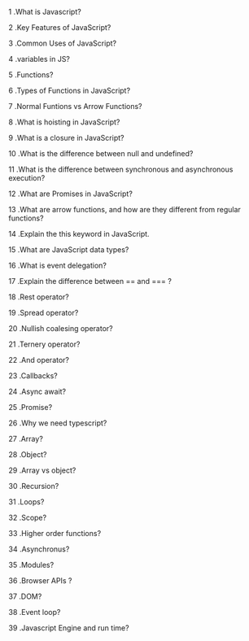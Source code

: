 1 .What is Javascript?

2 .Key Features of JavaScript?

3 .Common Uses of JavaScript?

4 .variables in JS? 

5 .Functions?

6 .Types of Functions in JavaScript?

7 .Normal Funtions vs Arrow Functions?

8 .What is hoisting in JavaScript?

9 .What is a closure in JavaScript?

10 .What is the difference between null and undefined?

11 .What is the difference between synchronous and asynchronous execution?

12 .What are Promises in JavaScript?

13 .What are arrow functions, and how are they different from regular functions?

14 .Explain the this keyword in JavaScript.

15 .What are JavaScript data types?

16 .What is event delegation?

17 .Explain the difference between == and === ?

18 .Rest operator?

19 .Spread operator?

20 .Nullish coalesing operator?

21 .Ternery operator?

22 .And operator?

23 .Callbacks?

24 .Async await?

25 .Promise?

26 .Why we need typescript?

27 .Array?

28 .Object?

29 .Array vs object?

30 .Recursion?

31 .Loops?

32 .Scope?

33 .Higher order functions?

34 .Asynchronus?

35 .Modules?

36 .Browser APIs ?

37 .DOM?

38 .Event loop?

39 .Javascript Engine and run time?
